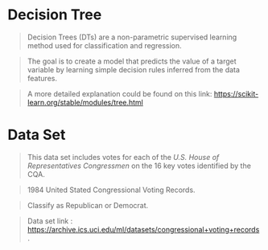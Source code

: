 # Decision Tree 
> Decision Trees (DTs) are a non-parametric supervised learning method used for classification and regression.

> The goal is to create a model that predicts the value of a target variable by learning simple decision rules inferred from the data features. 

> A more detailed explanation could be found on this link: https://scikit-learn.org/stable/modules/tree.html

# Data Set
> This data set includes votes for each of the *U.S. House of Representatives Congressmen* on the 16 key votes identified by the CQA.

> 1984 United Stated Congressional Voting Records. 

> Classify as Republican or Democrat.

> Data set link : https://archive.ics.uci.edu/ml/datasets/congressional+voting+records.
